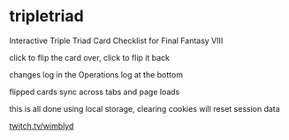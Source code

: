 # tripletriad

Interactive Triple Triad Card Checklist for Final Fantasy VIII

click to flip the card over, click to flip it back

changes log in the Operations log at the bottom

flipped cards sync across tabs and page loads 

this is all done using local storage, clearing cookies will reset session data

<a href="https://www.twitch.tv/wimblyd">twitch.tv/wimblyd</a>

